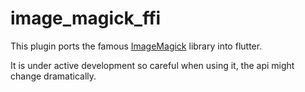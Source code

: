 # image_magick_ffi

This plugin ports the famous [ImageMagick](https://imagemagick.org/script/index.php) library into flutter.

It is under active development so careful when using it, the api might change dramatically.